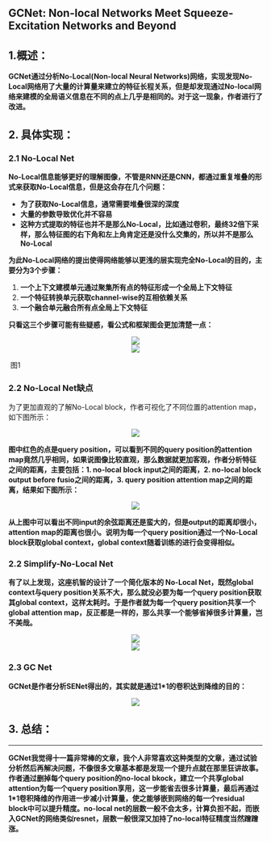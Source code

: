 ## ****GCNet: Non-local Networks Meet Squeeze-Excitation Networks and Beyond****

## 1.概述：

**GCNet通过分析No-Local(Non-local Neural Networks)网络，实现发现No-Local网络用了大量的计算量来建立的特征长程关系，但是却发现通过No-local网络来建模的全局语义信息在不同的点上几乎是相同的。对于这一现象，作者进行了改进。**




## 2. 具体实现：

### 2.1 No-Local Net

**No-Local信息能够更好的理解图像，不管是RNN还是CNN，都通过重复堆叠的形式来获取No-Local信息，但是这会存在几个问题：**

- **为了获取No-Local信息，通常需要堆叠很深的深度**
- **大量的参数导致优化并不容易**
- **这种方式提取的特征也并不是那么No-Local，比如通过卷积，最终32倍下采样，那么特征图的右下角和左上角肯定还是没什么交集的，所以并不是那么No-Local**

**为此No-Local网络的提出使得网络能够以更浅的层实现完全No-Local的目的，主要分为3个步骤：**

1. **一个上下文建模单元通过聚集所有点的特征形成一个全局上下文特征**
2. **一个特征转换单元获取channel-wise的互相依赖关系**
3. **一个融合单元融合所有点全局上下文特征**

**只看这三个步骤可能有些疑惑，看公式和框架图会更加清楚一点：**

<div align=center>
<img src="https://note.youdao.com/yws/api/personal/file/WEBd1be9ec2105c6a6017ad83182641b529?method=download&shareKey=993ef12b756ff8a42b715ae9607879ff"/>
</div>


<div align=center>
<img src="https://note.youdao.com/yws/api/personal/file/WEB7f026814cf57f27dd61682a5efa09213?method=download&shareKey=6a5f72bb67d68d882e6f230eaeb6cc19"/>
</div>

​                                                                                                                                          图1

### 2.2 No-Local Net缺点

为了更加直观的了解No-Local block，作者可视化了不同位置的attention map，如下图所示：

<div align=center>
<img src="https://note.youdao.com/yws/api/personal/file/WEBa09430bbb44e001246ec8ef8ef5bedc3?method=download&shareKey=1aafbf23684a5b21166123ccfa24d3fe"/>
</div>

**图中红色的点是query position，可以看到不同的query position的attention map竟然几乎相同，如果说图像比较直观，那么数据就更加客观，作者分析特征之间的距离，主要包括：1. no-local block input之间的距离，2. no-local block output before fusio之间的距离，3. query position attention map之间的距离，结果如下图所示：**

<div align=center>
<img src="https://note.youdao.com/yws/api/personal/file/WEB749a1a6ec3022c6857706c9d3cc6a582?method=download&shareKey=2b5952e3baafc9bc29049281cda00ea9"/>
</div>



**从上图中可以看出不同input的余弦距离还是蛮大的，但是output的距离却很小，attention map的距离也很小。说明为每一个query position通过一个No-Local block获取global context，global context随着训练的进行会变得相似。**

### 2.2 Simplify-No-Local Net

**有了以上发现，这座机智的设计了一个简化版本的 No-Local Net，既然global context与query position关系不大，那么就没必要为每一个query position获取其global context，这样太耗时。于是作者就为每一个query position共享一个global attention map，反正都是一样的，那么共享一个能够省掉很多计算量，岂不美哉。**
<div align=center>
<img src="https://note.youdao.com/yws/api/personal/file/WEB3f39cd8b22868b9c36af941f6afb8373?method=download&shareKey=b0a882273fba776d555f3cff3aa6a829"/>
</div>

<div align=center>
<img src="https://note.youdao.com/yws/api/personal/file/WEBc91b46baab7e8dcecfc549765e32ae02?method=download&shareKey=d8c47d10680a0dc61f1c22977fe2ffab"/>
</div>

### 2.3 GC Net

**GCNet是作者分析SENet得出的，其实就是通过1*1的卷积达到降维的目的：**

<div align=center>
<img src="https://note.youdao.com/yws/api/personal/file/WEBa69c4984e01cfdf9d7f6d301e08d35b1?method=download&shareKey=04371a298978302145c6691772a732fb"/>
</div>



## 3. 总结：

****

**GCNet我觉得十一篇非常棒的文章，我个人非常喜欢这种类型的文章，通过试验分析然后再解决问题，不像很多文章基本都是发现一个提升点就在那里狂讲故事。作者通过删掉每个query position的no-local bkock，建立一个共享global attention为每一个query position享用，这一步能省去很多计算量，最后再通过1*1卷积降维的作用进一步减小计算量，使之能够嵌到网络的每一个residual block中可以提升精度。no-local net的层数一般不会太多，计算负担不起，而嵌入GCNet的网络类似resnet，层数一般很深又加持了no-local特征精度当然蹭蹭涨。**